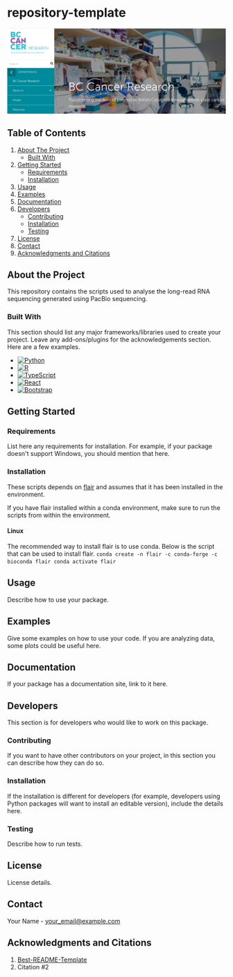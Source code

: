 <!-- PROJECT SHIELDS -->
<!--
*** I'm using markdown "reference style" links for readability.
*** Reference links are enclosed in brackets [ ] instead of parentheses ( ).
*** See the bottom of this document for the declaration of the reference variables
*** for contributors-url, forks-url, etc. This is an optional, concise syntax you may use.
*** https://www.markdownguide.org/basic-syntax/#reference-style-links
-->

# repository-template

[![Project Image][project-image]](https://bccrc.ca)

## Table of Contents

<!-- TABLE OF CONTENTS -->
  <ol>
    <li>
      <a href="#about-the-project">About The Project</a>
      <ul>
        <li><a href="#built-with">Built With</a></li>
      </ul>
    </li>
    <li>
      <a href="#getting-started">Getting Started</a>
      <ul>
        <li><a href="#requirements">Requirements</a></li>
        <li><a href="#installation">Installation</a></li>
      </ul>
    </li>
    <li><a href="#usage">Usage</a></li>
    <li><a href="#examples">Examples</a></li>
    <li><a href="#documentation">Documentation</a></li>
    <li>
      <a href="#developers">Developers</a>
      <ul>
        <li><a href="#contributing">Contributing</a></li>
        <li><a href="#installation-1">Installation</a></li>
        <li><a href="#testing">Testing</a></li>
      </ul>
    </li>
    <li><a href="#license">License</a></li>
    <li><a href="#contact">Contact</a></li>
    <li><a href="#acknowledgments-and-citations">Acknowledgments and Citations</a></li>
  </ol>

## About the Project

This repository contains the scripts used to analyse the long-read RNA sequencing generated using PacBio sequencing. 

### Built With

This section should list any major frameworks/libraries used to create your project. Leave any add-ons/plugins for the acknowledgements section. Here are a few examples.

* [![Python][Python-shield]][Python-url]
* [![R][R-shield]][R-url]
* [![TypeScript][TypeScript-shield]][TypeScript-url]
* [![React][React.js]][React-url]
* [![Bootstrap][Bootstrap-shield]][Bootstrap-url]

## Getting Started

### Requirements

List here any requirements for installation. For example, if your package doesn't support Windows,
you should mention that here.

### Installation

These scripts depends on [flair](https://flair.readthedocs.io/en/latest/) and assumes that it has been installed in the environment. 

If you have flair installed within a conda environment, make sure to run the scripts from within the environment. 

#### Linux
The recommended way to install flair is to use conda. Below is the script that can be used to install flair.
`
conda create -n flair -c conda-forge -c bioconda flair
conda activate flair
`

## Usage

Describe how to use your package.

## Examples

Give some examples on how to use your code. If you are analyzing data, some plots could be useful here.

## Documentation

If your package has a documentation site, link to it here.

## Developers

This section is for developers who would like to work on this package.

### Contributing

If you want to have other contributors on your project, in this section you can describe how they can do so.

### Installation

If the installation is different for developers (for example, developers using Python packages will want to install an
editable version), include the details here.

### Testing

Describe how to run tests.

## License

License details.

## Contact

Your Name - your_email@example.com

## Acknowledgments and Citations

1. [Best-README-Template](https://github.com/othneildrew/Best-README-Template)
2. Citation #2


<!-- MARKDOWN LINKS & IMAGES -->
<!-- https://www.markdownguide.org/basic-syntax/#reference-style-links -->
[project-image]: images/bccrc-website.png
[Python-shield]: https://img.shields.io/badge/python-3670A0?style=for-the-badge&logo=python&logoColor=ffdd54
[Python-url]: https://www.python.org/
[R-shield]: https://img.shields.io/badge/R-2266b8?style=for-the-badge&logo=r&logoColor=white
[R-url]: https://www.r-project.org/
[TypeScript-shield]: https://img.shields.io/badge/TypeScript-3178C6?style=for-the-badge&logo=typescript&logoColor=white
[TypeScript-url]: https://www.typescriptlang.org/
[React.js]: https://img.shields.io/badge/React-20232A?style=for-the-badge&logo=react&logoColor=61DAFB
[React-url]: https://reactjs.org/
[Bootstrap-shield]: https://img.shields.io/badge/Bootstrap-563D7C?style=for-the-badge&logo=bootstrap&logoColor=white
[Bootstrap-url]: https://getbootstrap.com

